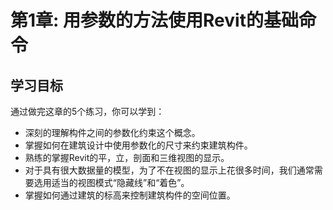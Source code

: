 # 第1章: 用参数的方法使用Revit的基础命令

## 学习目标

通过做完这章的5个练习，你可以学到：

- 深刻的理解构件之间的参数化约束这个概念。
- 掌握如何在建筑设计中使用参数化的尺寸来约束建筑构件。
- 熟练的掌握Revit的平，立，剖面和三维视图的显示。
- 对于具有很大数据量的模型，为了不在视图的显示上花很多时间，我们通常需要选用适当的视图模式“隐藏线”和“着色”。
- 掌握如何通过建筑的标高来控制建筑构件的空间位置。